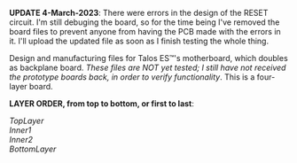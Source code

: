 <b>UPDATE 4-March-2023</b>: There were errors in the design of the RESET circuit. I'm still debuging the board, so for the time being I've removed the board files to prevent anyone from having the PCB made with the errors in it. I'll upload the updated file as soon as I finish testing the whole thing.<br><p>
Design and manufacturing files for Talos ES™'s motherboard, which doubles as backplane board. <i>These files are NOT yet tested; I still have not received the prototype boards back, in order to verify functionality</i>. This is a four-layer board.<br>
<p>
<b>LAYER ORDER, from top to bottom, or first to last</b>:<br>
  <p>
<i>
TopLayer<br>
Inner1<br>
Inner2<br>
BottomLayer
</i>
